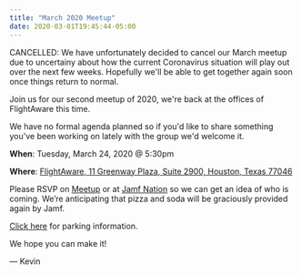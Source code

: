 ```yaml
---
title: "March 2020 Meetup"
date: 2020-03-01T19:45:44-05:00
---
```

CANCELLED: We have unfortunately decided to cancel our March meetup due to uncertainy about how the current Coronavirus situation will play out over the next few weeks. Hopefully we'll be able to get together again soon once things return to normal.

Join us for our second meetup of 2020, we're back at the offices of FlightAware this time.

We have no formal agenda planned so if you'd like to share something you've been working on lately with the group we'd welcome it.

**When**: Tuesday, March 24, 2020 @ 5:30pm

**Where**: [FlightAware, 11 Greenway Plaza, Suite 2900, Houston, Texas 77046](https://goo.gl/maps/XQ3wqBddPUP2)

Please RSVP on [Meetup](https://www.meetup.com/Houston-Apple-Admins/events/269121338/) or at [Jamf Nation](https://www.jamf.com/jamf-nation/events/user-groups/335/houston-apple-admins-march-meet-up) so we can get an idea of who is coming. We’re anticipating that pizza and soda will be graciously provided again by Jamf.

[Click here](https://houstonappleadmins.org/images/FlightAware-Parking.pdf) for parking information.

We hope you can make it!

— Kevin
